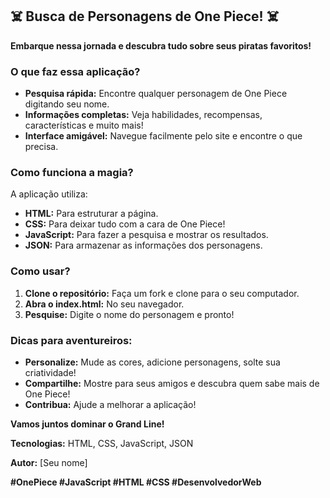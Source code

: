 ## ‍☠️ Busca de Personagens de One Piece! ‍☠️

**Embarque nessa jornada e descubra tudo sobre seus piratas favoritos!**

### O que faz essa aplicação?
* **Pesquisa rápida:** Encontre qualquer personagem de One Piece digitando seu nome.
* **Informações completas:** Veja habilidades, recompensas, características e muito mais!
* **Interface amigável:** Navegue facilmente pelo site e encontre o que precisa.

### Como funciona a magia?
A aplicação utiliza:
* **HTML:** Para estruturar a página.
* **CSS:** Para deixar tudo com a cara de One Piece!
* **JavaScript:** Para fazer a pesquisa e mostrar os resultados.
* **JSON:** Para armazenar as informações dos personagens.

### Como usar?
1. **Clone o repositório:** Faça um fork e clone para o seu computador.
2. **Abra o index.html:** No seu navegador.
3. **Pesquise:** Digite o nome do personagem e pronto!

### Dicas para aventureiros:
* **Personalize:** Mude as cores, adicione personagens, solte sua criatividade!
* **Compartilhe:** Mostre para seus amigos e descubra quem sabe mais de One Piece!
* **Contribua:** Ajude a melhorar a aplicação!

**Vamos juntos dominar o Grand Line!** 

**Tecnologias:** HTML, CSS, JavaScript, JSON

**Autor:** [Seu nome]

**#OnePiece #JavaScript #HTML #CSS #DesenvolvedorWeb**
